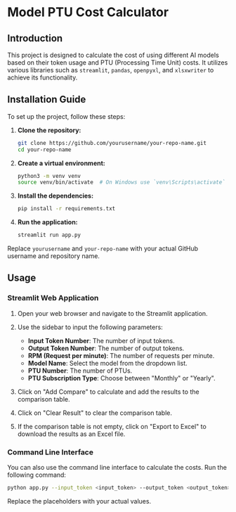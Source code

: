 # Model PTU Cost Calculator

## Introduction

This project is designed to calculate the cost of using different AI models based on their token usage and PTU (Processing Time Unit) costs. It utilizes various libraries such as `streamlit`, `pandas`, `openpyxl`, and `xlsxwriter` to achieve its functionality.

## Installation Guide

To set up the project, follow these steps:

1. **Clone the repository:**
   ```bash
   git clone https://github.com/yourusername/your-repo-name.git
   cd your-repo-name
   ```

2. **Create a virtual environment:**
   ```bash
   python3 -m venv venv
   source venv/bin/activate  # On Windows use `venv\Scripts\activate`
   ```

3. **Install the dependencies:**
   ```bash
   pip install -r requirements.txt
   ```

4. **Run the application:**
   ```bash
   streamlit run app.py
   ```

Replace `yourusername` and `your-repo-name` with your actual GitHub username and repository name.

## Usage

### Streamlit Web Application

1. Open your web browser and navigate to the Streamlit application.
2. Use the sidebar to input the following parameters:
   - **Input Token Number**: The number of input tokens.
   - **Output Token Number**: The number of output tokens.
   - **RPM (Request per minute)**: The number of requests per minute.
   - **Model Name**: Select the model from the dropdown list.
   - **PTU Number**: The number of PTUs.
   - **PTU Subscription Type**: Choose between "Monthly" or "Yearly".

3. Click on "Add Compare" to calculate and add the results to the comparison table.
4. Click on "Clear Result" to clear the comparison table.
5. If the comparison table is not empty, click on "Export to Excel" to download the results as an Excel file.

### Command Line Interface

You can also use the command line interface to calculate the costs. Run the following command:

```bash
python app.py --input_token <input_token> --output_token <output_token> --rpm <rpm> --model_name <model_name> --ptu_num <ptu_num> --ptu_subscription_type <ptu_subscription_type> --ptu_price_per_unit <ptu_price_per_unit>
```

Replace the placeholders with your actual values.